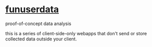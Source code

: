 # [funuserdata](https://jonthesquirrel.github.io/keylogger)
proof-of-concept data analysis

this is a series of client-side-only webapps that don't send or store collected data outside your client.
